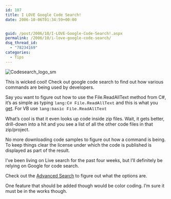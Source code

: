 ```yaml
---
id: 107
title: I LOVE Google Code Search!
date: 2006-10-06T01:34:59+00:00


guid: /post/2006/10/I-LOVE-Google-Code-Search!.aspx
permalink: /2006/10/i-love-google-code-search/
dsq_thread_id:
  - "78234169"
categories:
  - Tips
---
```

<p><img alt="Codesearch_logo_sm" src="http://www.merill.net/codesearch_logo_sm.gif" border="0" /></p>
<p>This is wicked cool! Check out google code search to find out how various commands are being used by developers. </p>
<p>Say you want to figure out how to use the File.ReadAllText method from C#, it&rsquo;s as simple as typing <font face="Courier New" size="2">lang:C# File.ReadAllText</font> and this is what you <a href="http://google.com/codesearch?q=lang%3AC%23+File.ReadAllText&amp;btnG=Search+Code">get</a>. For VB use <font face="Courier New" size="2">lang:basic File.ReadAllText</font> </p>
<p>What&rsquo;s cool is that it even looks up code&nbsp;inside zip files. Wait, it gets better, drill-down into a hit and&nbsp;you see a list of all the&nbsp;other code files in that zip/project.&nbsp;</p>
<p>No more downloading code samples to figure out how a command is being. To keep things clear the license under which the code is published is displayed as part of the result.</p>
<p>I&rsquo;ve been living on Live search for the past four weeks, but I&rsquo;ll definitely be relying on Google for code search.</p>
<p>Check out the <a href="http://google.com/codesearch/advanced_code_search">Advanced Search</a> to figure out what the options are.</p>
<p>One feature that should be added though would be color coding. I&rsquo;m sure it must be in the works though.</p>